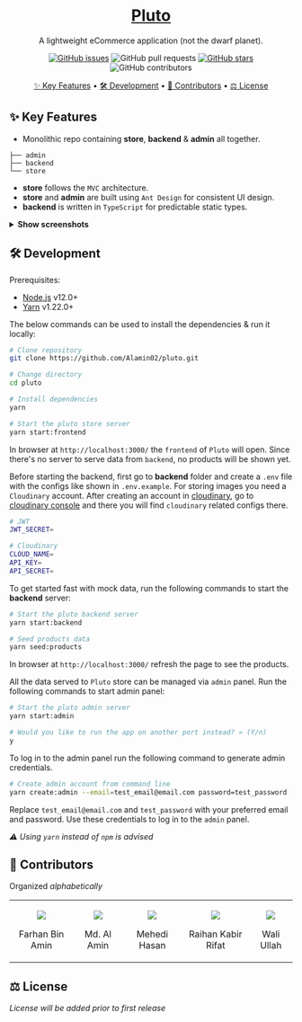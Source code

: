 <div align="center">
  <a href="https://github.com/Alamin02/pluto/">
    <h1>Pluto</h1>
  </a>

A lightweight eCommerce application (not the dwarf planet).

[![GitHub issues](https://img.shields.io/github/issues/Alamin02/pluto?style=flat-square)](https://github.com/Alamin02/pluto/issues)
![GitHub pull requests](https://img.shields.io/github/issues-pr/Alamin02/pluto?style=flat-square)
[![GitHub stars](https://img.shields.io/github/stars/Alamin02/pluto?style=flat-square)](https://github.com/Alamin02/pluto/stargazers)
![GitHub contributors](https://img.shields.io/github/contributors/Alamin02/pluto?style=flat-square)

<a href="#✨-key-features">✨ Key Features</a> •
<a href="#🛠️-development">🛠️ Development</a> •
<a href="#🤝-contributors">🤝 Contributors</a> •
<a href="#⚖️-license">⚖️ License</a>

</div>

## ✨ Key Features

- Monolithic repo containing **store**, **backend** & **admin** all together.

```
├── admin
├── backend
└── store
```

- **store** follows the `MVC` architecture.
- **store** and **admin** are built using `Ant Design` for consistent UI design.
- **backend** is written in `TypeScript` for predictable static types.

<details><summary><b>Show screenshots</b></summary>

_Screenshots will be added prior to first release_

</details>

## 🛠️ Development

Prerequisites:

- [Node.js]() v12.0+
- [Yarn]() v1.22.0+

The below commands can be used to install the dependencies & run it locally:

```sh
# Clone repository
git clone https://github.com/Alamin02/pluto.git

# Change directory
cd pluto

# Install dependencies
yarn

# Start the pluto store server
yarn start:frontend
```

In browser at `http://localhost:3000/` the `frontend` of `Pluto` will open.
Since there's no server to serve data from `backend`, no products will be shown yet.

Before starting the backend, first go to **backend** folder and create a `.env` file with the configs like shown in `.env.example`. For storing images you need a `Cloudinary` account. After creating an account in [cloudinary](https://cloudinary.com/users/register/free), go to [cloudinary console](https://cloudinary.com/console) and there you will find `cloudinary` related configs there.

```sh
# JWT
JWT_SECRET=

# Cloudinary
CLOUD_NAME=
API_KEY=
API_SECRET=
```

To get started fast with mock data, run the following commands to start the **backend** server:

```sh
# Start the pluto backend server
yarn start:backend

# Seed products data
yarn seed:products
```

In browser at `http://localhost:3000/` refresh the page to see the products.

All the data served to `Pluto` store can be managed via `admin` panel. Run the following commands to start admin panel:

```sh
# Start the pluto admin server
yarn start:admin

# Would you like to run the app on another port instead? » (Y/n)
y
```

To log in to the admin panel run the following command to generate admin credentials.

```sh
# Create admin account from command line
yarn create:admin --email=test_email@email.com password=test_password
```

Replace `test_email@email.com` and `test_password` with your preferred email and password. Use these credentials to log in to the `admin` panel.

_⚠️ Using `yarn` instead of `npm` is advised_

## 🤝 Contributors

Organized _alphabetically_

<table>
<tr>
<td align="center">

[![](https://github.com/farhan2077.png?size=50)](https://github.com/farhan2077)

Farhan Bin Amin

</td>
<td align="center">

[![](https://github.com/Alamin02.png?size=50)](https://github.com/Alamin02)

Md. Al Amin

</td>
<td align="center">

[![](https://github.com/MehediHasan06.png?size=50)](https://github.com/MehediHasan06)

Mehedi Hasan

</td>
<td align="center">

[![](https://github.com/raihankabir36850.png?size=50)](https://github.com/raihankabir36850)

Raihan Kabir Rifat

</td>
<td align="center">

[![](https://github.com/wali39.png?size=50)](https://github.com/wali39)

Wali Ullah

</td>
</tr>
</table>

## ⚖️ License

_License will be added prior to first release_
